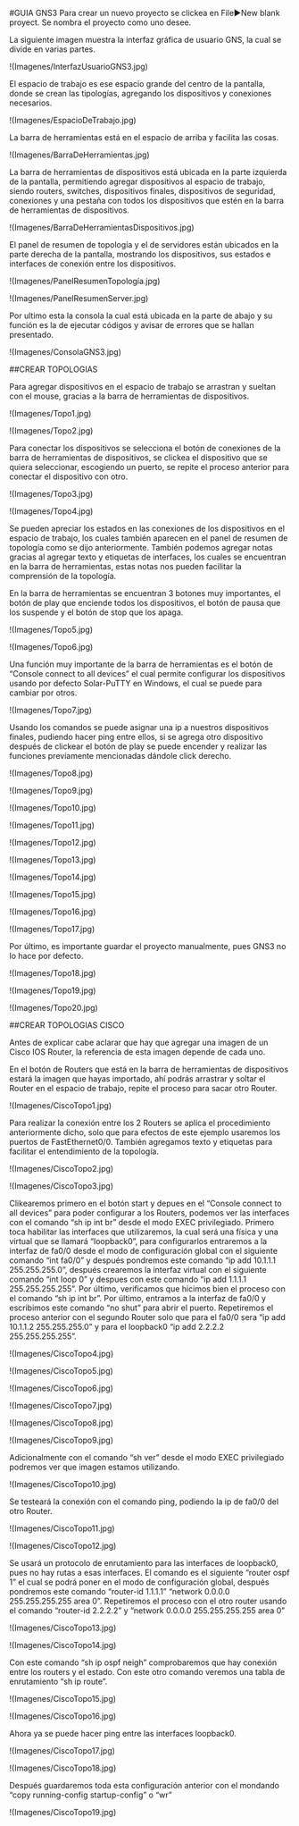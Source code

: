 #GUIA GNS3
Para crear un nuevo proyecto se clickea en File►New blank proyect. Se nombra el proyecto como uno desee.

La siguiente imagen muestra la interfaz gráfica de usuario GNS, la cual se divide en varias partes.

!(Imagenes/InterfazUsuarioGNS3.jpg)

El espacio de trabajo es ese espacio grande del centro de la pantalla, donde se crean las tipologías, agregando los dispositivos y conexiones necesarios.

!(Imagenes/EspacioDeTrabajo.jpg)

La barra de herramientas está en el espacio de arriba y facilita las cosas.

!(Imagenes/BarraDeHerramientas.jpg)

La barra de herramientas de dispositivos está ubicada en la parte izquierda de la pantalla, permitiendo agregar dispositivos al espacio de trabajo, siendo routers, switches, dispositivos finales, dispositivos de seguridad, conexiones y una pestaña con todos los dispositivos que estén en la barra de herramientas de dispositivos.

!(Imagenes/BarraDeHerramientasDispositivos.jpg)

El panel de resumen de topología y el de servidores están ubicados en la parte derecha de la pantalla, mostrando los dispositivos, sus estados e interfaces de conexión entre los dispositivos.

!(Imagenes/PanelResumenTopología.jpg)

!(Imagenes/PanelResumenServer.jpg)

Por ultimo esta la consola la cual está ubicada en la parte de abajo y su función es la de ejecutar códigos y avisar de errores que se hallan presentado.

!(Imagenes/ConsolaGNS3.jpg)

##CREAR TOPOLOGIAS

Para agregar dispositivos en el espacio de trabajo se arrastran y sueltan con el mouse, gracias a la barra de herramientas de dispositivos.

!(Imagenes/Topo1.jpg)

!(Imagenes/Topo2.jpg)

Para conectar los dispositivos se selecciona el botón de conexiones de la barra de herramientas de dispositivos, se clickea el dispositivo que se quiera seleccionar, escogiendo un puerto, se repite el proceso anterior para conectar el dispositivo con otro.

!(Imagenes/Topo3.jpg)

!(Imagenes/Topo4.jpg)

Se pueden apreciar los estados en las conexiones de los dispositivos en el espacio de trabajo, los cuales también aparecen en el panel de resumen de topología como se dijo anteriormente. También podemos agregar notas gracias al agregar texto y etiquetas de interfaces, los cuales se encuentran en la barra de herramientas, estas notas nos pueden facilitar la comprensión de la topología.

En la barra de herramientas se encuentran 3 botones muy importantes, el botón de play que enciende todos los dispositivos, el botón de pausa que los suspende y el botón de stop que los apaga.

!(Imagenes/Topo5.jpg)

!(Imagenes/Topo6.jpg)

Una función muy importante de la barra de herramientas es el botón de “Console connect to all devices” el cual permite configurar los dispositivos usando por defecto Solar-PuTTY en Windows, el cual se puede para cambiar por otros.

!(Imagenes/Topo7.jpg)

Usando los comandos se puede asignar una ip a nuestros dispositivos finales, pudiendo hacer ping entre ellos, si se agrega otro dispositivo después de clickear el botón de play se puede encender y realizar las funciones previamente mencionadas dándole click derecho.

!(Imagenes/Topo8.jpg)

!(Imagenes/Topo9.jpg)

!(Imagenes/Topo10.jpg)

!(Imagenes/Topo11.jpg)

!(Imagenes/Topo12.jpg)

!(Imagenes/Topo13.jpg)

!(Imagenes/Topo14.jpg)

!(Imagenes/Topo15.jpg)

!(Imagenes/Topo16.jpg)

!(Imagenes/Topo17.jpg)

Por último, es importante guardar el proyecto manualmente, pues GNS3 no lo hace por defecto.

!(Imagenes/Topo18.jpg)

!(Imagenes/Topo19.jpg)

!(Imagenes/Topo20.jpg)

##CREAR TOPOLOGIAS CISCO

Antes de explicar cabe aclarar que hay que agregar una imagen de un Cisco IOS Router, la referencia de esta imagen depende de cada uno.

En el botón de Routers que está en la barra de herramientas de dispositivos estará la imagen que hayas importado, ahí podrás arrastrar y soltar el Router en el espacio de trabajo, repite el proceso para sacar otro Router.

!(Imagenes/CiscoTopo1.jpg)

Para realizar la conexión entre los 2 Routers se aplica el procedimiento anteriormente dicho, solo que para efectos de este ejemplo usaremos los puertos de FastEthernet0/0. También agregamos texto y etiquetas para facilitar el entendimiento de la topología.

!(Imagenes/CiscoTopo2.jpg)

!(Imagenes/CiscoTopo3.jpg)

Clikearemos primero en el botón start y depues en el “Console connect to all devices” para poder configurar a los Routers, podemos ver las interfaces con el comando “sh ip int br” desde el modo EXEC privilegiado. Primero toca habilitar las interfaces que utilizaremos, la cual será una física y una virtual que se llamará “loopback0”, para configurarlos entraremos a la interfaz de fa0/0 desde el modo de configuración global con el siguiente comando “int fa0/0” y después pondremos este comando “ip add 10.1.1.1 255.255.255.0”, después crearemos la interfaz virtual con el siguiente comando “int loop 0” y despues con este comando “ip add 1.1.1.1 255.255.255.255”. Por último, verificamos que hicimos bien el proceso con el comando “sh ip int br”. Por último, entramos a la interfaz de fa0/0 y escribimos este comando “no shut” para abrir el puerto. Repetiremos el proceso anterior con el segundo Router solo que para el fa0/0 sera “ip add 10.1.1.2 255.255.255.0” y para el loopback0 “ip add 2.2.2.2 255.255.255.255”.

!(Imagenes/CiscoTopo4.jpg)

!(Imagenes/CiscoTopo5.jpg)

!(Imagenes/CiscoTopo6.jpg)

!(Imagenes/CiscoTopo7.jpg)

!(Imagenes/CiscoTopo8.jpg)

!(Imagenes/CiscoTopo9.jpg)

Adicionalmente con el comando “sh ver” desde el modo EXEC privilegiado podremos ver que imagen estamos utilizando.

!(Imagenes/CiscoTopo10.jpg)

Se testeará la conexión con el comando ping, podiendo la ip de fa0/0 del otro Router.

!(Imagenes/CiscoTopo11.jpg)

!(Imagenes/CiscoTopo12.jpg)

Se usará un protocolo de enrutamiento para las interfaces de loopback0, pues no hay rutas a esas interfaces. El comando es el siguiente “router ospf 1” el cual se podrá poner en el modo de configuración global, después pondremos este comando “router-id 1.1.1.1” “network 0.0.0.0 255.255.255.255 area 0”. Repetiremos el proceso con el otro router usando el comando “router-id 2.2.2.2” y “network 0.0.0.0 255.255.255.255 area 0”

!(Imagenes/CiscoTopo13.jpg)

!(Imagenes/CiscoTopo14.jpg)

Con este comando “sh ip ospf neigh” comprobaremos que hay conexión entre los routers y el estado. Con este otro comando veremos una tabla de enrutamiento “sh ip route”.

!(Imagenes/CiscoTopo15.jpg)

!(Imagenes/CiscoTopo16.jpg)

Ahora ya se puede hacer ping entre las interfaces loopback0.

!(Imagenes/CiscoTopo17.jpg)

!(Imagenes/CiscoTopo18.jpg)

Después guardaremos toda esta configuración anterior con el mondando “copy running-config startup-config” o “wr”

!(Imagenes/CiscoTopo19.jpg)